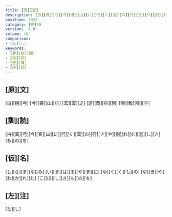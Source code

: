 ```yaml
---
title: [寄][雲]
description: [白][真][弓][今][春][山][に][行][く][雲][の][行][き][や][別][れ][む][恋][し][き][も][の][を]
position: 1923
category: [巻]10
version: '1.0'
volume: 10
comparison:
- [な][し]
keywords:
- [春][相][聞]
- [枕][詞]
- [恋][情]
- [序][詞]
---
```


## [原][文]

[白][檀][弓] [今][春][山][尓] [去][雲][之] [逝][哉][将][別] [戀][敷][物][乎]

## [訓][読]

[白][真][弓][今][春][山][に][行][く][雲][の][行][き][や][別][れ][む][恋][し][き][も][の][を]

## [仮][名]

[し][ら][ま][ゆ][み] [い][ま][は][る][や][ま][に] [ゆ][く][く][も][の] [ゆ][き][や][わ][か][れ][む] [こ][ほ][し][き][も][の][を]

## [左][注]

[な][し]
